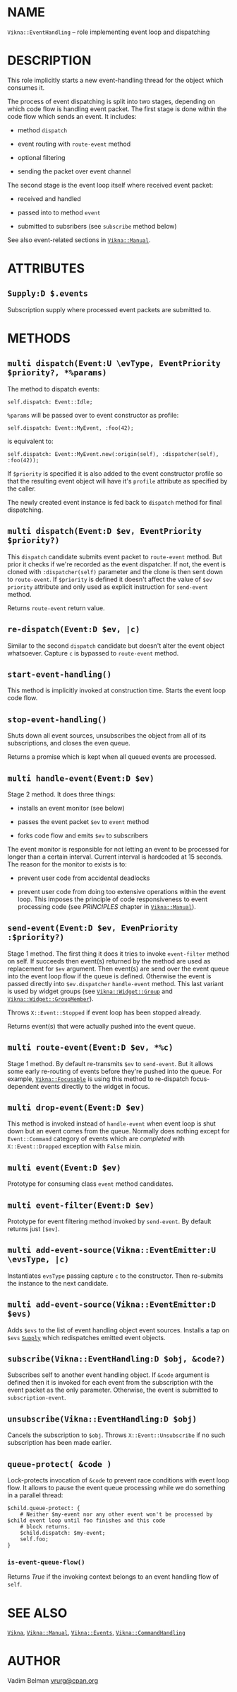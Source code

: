 NAME
====



`Vikna::EventHandling` – role implementing event loop and dispatching

DESCRIPTION
===========



This role implicitly starts a new event-handling thread for the object which consumes it.

The process of event dispatching is split into two stages, depending on which code flow is handling event packet. The first stage is done within the code flow which sends an event. It includes:

  * method `dispatch`

  * event routing with `route-event` method

  * optional filtering

  * sending the packet over event channel

The second stage is the event loop itself where received event packet:

  * received and handled

  * passed into to method `event`

  * submitted to subsribers (see `subscribe` method below)

See also event-related sections in [`Vikna::Manual`](https://github.com/vrurg/raku-Vikna/blob/v0.0.3/docs/md/Vikna/Manual.md).

ATTRIBUTES
==========



`Supply:D $.events`
-------------------

Subscription supply where processed event packets are submitted to.

METHODS
=======



`multi dispatch(Event:U \evType, EventPriority $priority?, *%params)`
---------------------------------------------------------------------

The method to dispatch events:

    self.dispatch: Event::Idle;

`%params` will be passed over to event constructor as profile:

    self.dispatch: Event::MyEvent, :foo(42);

is equivalent to:

    self.dispatch: Event::MyEvent.new(:origin(self), :dispatcher(self), :foo(42));

If `$priority` is specified it is also added to the event constructor profile so that the resulting event object will have it's `profile` attribute as specified by the caller.

The newly created event instance is fed back to `dispatch` method for final dispatching.

`multi dispatch(Event:D $ev, EventPriority $priority?)`
-------------------------------------------------------

This `dispatch` candidate submits event packet to `route-event` method. But prior it checks if we're recorded as the event dispatcher. If not, the event is cloned with `:dispatcher(self)` parameter and the clone is then sent down to `route-event`. If `$priority` is defined it doesn't affect the value of `$ev` `priority` attribute and only used as explicit instruction for `send-event` method.

Returns `route-event` return value.

`re-dispatch(Event:D $ev, |c)`
------------------------------

Similar to the second `dispatch` candidate but doesn't alter the event object whatsoever. Capture `c` is bypassed to `route-event` method.

`start-event-handling()`
------------------------

This method is implicitly invoked at construction time. Starts the event loop code flow.

`stop-event-handling()`
-----------------------

Shuts down all event sources, unsubscribes the object from all of its subscriptions, and closes the even queue.

Returns a promise which is kept when all queued events are processed.

`multi handle-event(Event:D $ev)`
---------------------------------

Stage 2 method. It does three things:

  * installs an event monitor (see below)

  * passes the event packet `$ev` to `event` method

  * forks code flow and emits `$ev` to subscribers

The event monitor is responsible for not letting an event to be processed for longer than a certain interval. Current interval is hardcoded at 15 seconds. The reason for the monitor to exists is to:

  * prevent user code from accidental deadlocks

  * prevent user code from doing too extensive operations within the event loop. This imposes the principle of code responsiveness to event processing code (see *PRINCIPLES* chapter in [`Vikna::Manual`](https://github.com/vrurg/raku-Vikna/blob/v0.0.3/docs/md/Vikna/Manual.md)).

`send-event(Event:D $ev, EvenPriority :$priority?)`
---------------------------------------------------

Stage 1 method. The first thing it does it tries to invoke `event-filter` method on self. If succeeds then event(s) returned by the method are used as replacement for `$ev` argument. Then event(s) are send over the event queue into the event loop flow if the queue is defined. Otherwise the event is passed directly into `$ev.dispatcher` `handle-event` method. This last variant is used by widget groups (see [`Vikna::Widget::Group`](https://github.com/vrurg/raku-Vikna/blob/v0.0.3/docs/md/Vikna/Widget/Group.md) and [`Vikna::Widget::GroupMember`](https://github.com/vrurg/raku-Vikna/blob/v0.0.3/docs/md/Vikna/Widget/GroupMember.md)).

Throws `X::Event::Stopped` if event loop has been stopped already.

Returns event(s) that were actually pushed into the event queue.

`multi route-event(Event:D $ev, *%c)`
-------------------------------------

Stage 1 method. By default re-transmits `$ev` to `send-event`. But it allows some early re-routing of events before they're pushed into the queue. For example, [`Vikna::Focusable`](https://github.com/vrurg/raku-Vikna/blob/v0.0.3/docs/md/Vikna/Focusable.md) is using this method to re-dispatch focus-dependent events directly to the widget in focus.

`multi drop-event(Event:D $ev)`
-------------------------------

This method is invoked instead of `handle-event` when event loop is shut down but an event comes from the queue. Normally does nothing except for `Event::Command` category of events which are *completed* with `X::Event::Dropped` exception with `False` mixin.

`multi event(Event:D $ev)`
--------------------------

Prototype for consuming class `event` method candidates.

`multi event-filter(Event:D $ev)`
---------------------------------

Prototype for event filtering method invoked by `send-event`. By default returns just `[$ev]`.

`multi add-event-source(Vikna::EventEmitter:U \evsType, |c)`
------------------------------------------------------------

Instantiates `evsType` passing capture `c` to the constructor. Then re-submits the instance to the next candidate.

`multi add-event-source(Vikna::EventEmitter:D $evs)`
----------------------------------------------------

Adds `$evs` to the list of event handling object event sources. Installs a tap on `$evs` [`Supply`](https://docs.raku.org/type/Supply) which redispatches emitted event objects.

`subscribe(Vikna::EventHandling:D $obj, &code?)`
------------------------------------------------

Subscribes self to another event handling object. If `&code` argument is defined then it is invoked for each event from the subscription with the event packet as the only parameter. Otherwise, the event is submitted to `subscription-event`.

`unsubscribe(Vikna::EventHandling:D $obj)`
------------------------------------------

Cancels the subscription to `$obj`. Throws `X::Event::Unsubscribe` if no such subscription has been made earlier.

`queue-protect( &code )`
------------------------

Lock-protects invocation of `&code` to prevent race conditions with event loop flow. It allows to pause the event queue processing while we do something in a parallel thread:

    $child.queue-protect: {
        # Neither $my-event nor any other event won't be processed by $child event loop until foo finishes and this code
        # block returns.
        $child.dispatch: $my-event;
        self.foo;
    }

### `is-event-queue-flow()`

Returns *True* if the invoking context belongs to an event handling flow of `self`.

SEE ALSO
========

[`Vikna`](https://github.com/vrurg/raku-Vikna/blob/v0.0.3/docs/md/Vikna.md), [`Vikna::Manual`](https://github.com/vrurg/raku-Vikna/blob/v0.0.3/docs/md/Vikna/Manual.md), [`Vikna::Events`](https://github.com/vrurg/raku-Vikna/blob/v0.0.3/docs/md/Vikna/Events.md), [`Vikna::CommandHandling`](https://github.com/vrurg/raku-Vikna/blob/v0.0.3/docs/md/Vikna/CommandHandling.md)

AUTHOR
======



Vadim Belman <vrurg@cpan.org>

